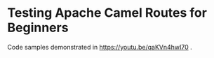 # Testing Apache Camel Routes for Beginners
Code samples demonstrated in https://youtu.be/qaKVn4hwI70 .

